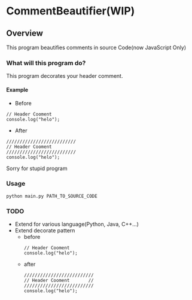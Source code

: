# CommentBeautifier(WIP)

## Overview
This program beautifies comments in source Code(now JavaScript Only)

### What will this program do?
This program decorates your header comment.
#### Example
- Before
```
// Header Cooment
console.log("helo");
```
- After
```
//////////////////////////
// Header Cooment
//////////////////////////
console.log("helo");
```
Sorry for stupid program

### Usage
`python main.py PATH_TO_SOURCE_CODE`

### TODO
- Extend for various language(Python, Java, C++...)
- Extend decorate pattern
    - before
        ```
        // Header Cooment
        console.log("helo");
        ```
    - after
        ```
        //////////////////////////
        // Header Cooment       //
        //////////////////////////
        console.log("helo");
        ```